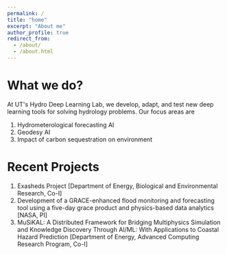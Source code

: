 ```yaml
---
permalink: /
title: "home"
excerpt: "About me"
author_profile: true
redirect_from: 
  - /about/
  - /about.html
---
```



What we do?
======
At UT's Hydro Deep Learning Lab, we develop, adapt, and test new deep learning tools for solving hydrology problems. Our focus areas are
1. Hydrometerological forecasting AI
1. Geodesy AI 
1. Impact of carbon sequestration on environment

Recent Projects
======
1. Exasheds Project [Department of Energy, Biological and Environmental Research, Co-I]
1. Development of a GRACE-enhanced flood monitoring and forecasting tool using a five-day grace product and physics-based data analytics [NASA, PI]
1. MuSiKAL: A Distributed Framework for Bridging Multiphysics Simulation and Knowledge Discovery Through AI/ML: With Applications to Coastal Hazard Prediction [Department of Energy, Advanced Computing Research Program, Co-I] 

